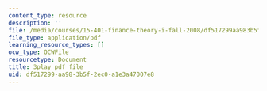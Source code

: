 ```yaml
---
content_type: resource
description: ''
file: /media/courses/15-401-finance-theory-i-fall-2008/df517299aa983b5f2ec0a1e3a47007e8_z2oQe6B1Qa4.pdf
file_type: application/pdf
learning_resource_types: []
ocw_type: OCWFile
resourcetype: Document
title: 3play pdf file
uid: df517299-aa98-3b5f-2ec0-a1e3a47007e8
---
```

